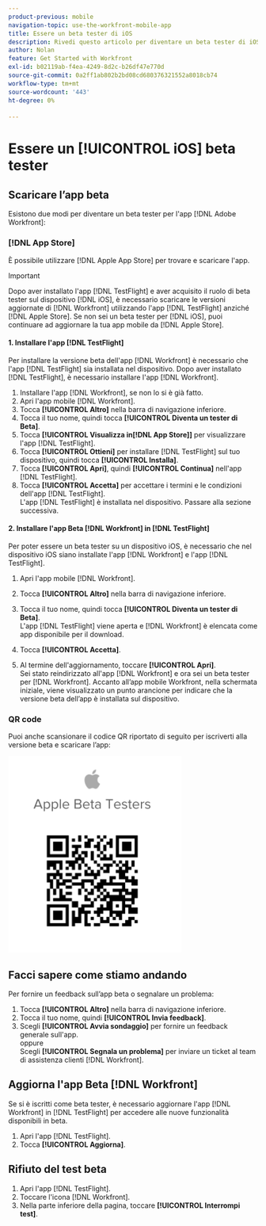 ```yaml
---
product-previous: mobile
navigation-topic: use-the-workfront-mobile-app
title: Essere un beta tester di iOS
description: Rivedi questo articolo per diventare un beta tester di iOS per l'app mobile  [!DNL Adobe Workfront] .
author: Nolan
feature: Get Started with Workfront
exl-id: b02119ab-f4ea-4249-8d2c-b26df47e770d
source-git-commit: 0a2ff1ab802b2bd08cd680376321552a8018cb74
workflow-type: tm+mt
source-wordcount: '443'
ht-degree: 0%

---
```


# Essere un [!UICONTROL iOS] beta tester

## Scaricare l’app beta

Esistono due modi per diventare un beta tester per l&#39;app [!DNL Adobe Workfront]:

### [!DNL App Store]

È possibile utilizzare [!DNL Apple App Store] per trovare e scaricare l&#39;app.

>[!IMPORTANT]
>
>Dopo aver installato l&#39;app [!DNL TestFlight] e aver acquisito il ruolo di beta tester sul dispositivo [!DNL iOS], è necessario scaricare le versioni aggiornate di [!DNL Workfront] utilizzando l&#39;app [!DNL TestFlight] anziché [!DNL Apple Store]. Se non sei un beta tester per [!DNL iOS], puoi continuare ad aggiornare la tua app mobile da [!DNL Apple Store].

#### 1. Installare l&#39;app [!DNL TestFlight]

Per installare la versione beta dell&#39;app [!DNL Workfront] è necessario che l&#39;app [!DNL TestFlight] sia installata nel dispositivo. Dopo aver installato [!DNL TestFlight], è necessario installare l&#39;app [!DNL Workfront].

1. Installare l&#39;app [!DNL Workfront], se non lo si è già fatto.
1. Apri l&#39;app mobile [!DNL Workfront].
1. Tocca **[!UICONTROL Altro]** nella barra di navigazione inferiore.
1. Tocca il tuo nome, quindi tocca **[!UICONTROL Diventa un tester di Beta]**.
1. Tocca **[!UICONTROL Visualizza in[!DNL App Store]]** per visualizzare l&#39;app [!DNL TestFlight].
1. Tocca **[!UICONTROL Ottieni]** per installare [!DNL TestFlight] sul tuo dispositivo, quindi tocca **[!UICONTROL Installa]**.
1. Tocca **[!UICONTROL Apri]**, quindi **[!UICONTROL Continua]** nell&#39;app [!DNL TestFlight].
1. Tocca **[!UICONTROL Accetta]** per accettare i termini e le condizioni dell&#39;app [!DNL TestFlight].\
   L&#39;app [!DNL TestFlight] è installata nel dispositivo. Passare alla sezione successiva.

#### 2. Installare l&#39;app Beta [!DNL Workfront] in [!DNL TestFlight]

Per poter essere un beta tester su un dispositivo iOS, è necessario che nel dispositivo iOS siano installate l&#39;app [!DNL Workfront] e l&#39;app [!DNL TestFlight].

1. Apri l&#39;app mobile [!DNL Workfront].
1. Tocca **[!UICONTROL Altro]** nella barra di navigazione inferiore.
1. Tocca il tuo nome, quindi tocca **[!UICONTROL Diventa un tester di Beta]**.\
   L&#39;app [!DNL TestFlight] viene aperta e [!DNL Workfront] è elencata come app disponibile per il download.

1. Tocca **[!UICONTROL Accetta]**.
1. Al termine dell&#39;aggiornamento, toccare **[!UICONTROL Apri]**.\
   Sei stato reindirizzato all&#39;app [!DNL Workfront] e ora sei un beta tester per [!DNL Workfront]. Accanto all’app mobile Workfront, nella schermata iniziale, viene visualizzato un punto arancione per indicare che la versione beta dell’app è installata sul dispositivo.

### QR code

Puoi anche scansionare il codice QR riportato di seguito per iscriverti alla versione beta e scaricare l’app:

![Codice QR iOS](assets/ios-qr-code-350x397.png)

## Facci sapere come stiamo andando

Per fornire un feedback sull’app beta o segnalare un problema:

1. Tocca **[!UICONTROL Altro]** nella barra di navigazione inferiore.
1. Tocca il tuo nome, quindi **[!UICONTROL Invia feedback]**.
1. Scegli **[!UICONTROL Avvia sondaggio]** per fornire un feedback generale sull&#39;app.\
   oppure\
   Scegli **[!UICONTROL Segnala un problema]** per inviare un ticket al team di assistenza clienti [!DNL Workfront].

## Aggiorna l&#39;app Beta [!DNL Workfront]

Se si è iscritti come beta tester, è necessario aggiornare l&#39;app [!DNL Workfront] in [!DNL TestFlight] per accedere alle nuove funzionalità disponibili in beta.

1. Apri l&#39;app [!DNL TestFlight].
1. Tocca **[!UICONTROL Aggiorna]**.

## Rifiuto del test beta

1. Apri l&#39;app [!DNL TestFlight].
1. Toccare l&#39;icona [!DNL Workfront].
1. Nella parte inferiore della pagina, toccare **[!UICONTROL Interrompi test]**.
